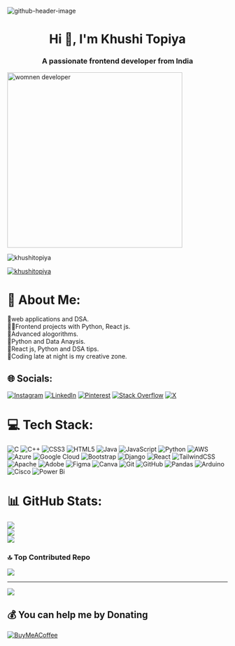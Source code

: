 ![github-header-image](https://github.com/khushitopiya/khushitopiya/assets/114566494/1b233e6b-30b1-4c92-8f5f-6accb6f604c7)


<h1 align="center">Hi 👋, I'm Khushi Topiya</h1>
<h3 align="center">A passionate frontend developer from India</h3>
<img src="https://img.freepik.com/free-vector/flat-design-woman-programmer-coding_23-2148267155.jpg?size=626&ext=jpg&ga=GA1.1.1525634385.1711610118&semt=ais_user" align="center" alt="womnen developer" width="400">

<p align="left"> <img src="https://komarev.com/ghpvc/?username=khushitopiya&label=Profile%20views&color=0e75b6&style=flat" alt="khushitopiya" /> </p>

<p align="left"> <a href="https://github.com/ryo-ma/github-profile-trophy"><img src="https://github-profile-trophy.vercel.app/?username=khushitopiya" alt="khushitopiya" /></a> </p>

# 💫 About Me:
🔭web  applications and DSA.<br>👯‍♀️Frontend projects with Python, React js.<br>🤝Advanced alogorithms.<br>🌱Python and Data Anaysis.<br>💭React js, Python and DSA tips.<br>🌟Coding late at night is my creative zone.


## 🌐 Socials:
[![Instagram](https://img.shields.io/badge/Instagram-%23E4405F.svg?logo=Instagram&logoColor=white)](https://instagram.com/khushitopiya) [![LinkedIn](https://img.shields.io/badge/LinkedIn-%230077B5.svg?logo=linkedin&logoColor=white)](https://linkedin.com/in/https://www.linkedin.com/in/khushitopiya31) [![Pinterest](https://img.shields.io/badge/Pinterest-%23E60023.svg?logo=Pinterest&logoColor=white)](https://pinterest.com/khushitopiya31) [![Stack Overflow](https://img.shields.io/badge/-Stackoverflow-FE7A16?logo=stack-overflow&logoColor=white)](https://stackoverflow.com/users/khushitopiya) [![X](https://img.shields.io/badge/X-black.svg?logo=X&logoColor=white)](https://x.com/khushi_topiya) 

# 💻 Tech Stack:
![C](https://img.shields.io/badge/c-%2300599C.svg?style=plastic&logo=c&logoColor=white) ![C++](https://img.shields.io/badge/c++-%2300599C.svg?style=plastic&logo=c%2B%2B&logoColor=white) ![CSS3](https://img.shields.io/badge/css3-%231572B6.svg?style=plastic&logo=css3&logoColor=white) ![HTML5](https://img.shields.io/badge/html5-%23E34F26.svg?style=plastic&logo=html5&logoColor=white) ![Java](https://img.shields.io/badge/java-%23ED8B00.svg?style=plastic&logo=openjdk&logoColor=white) ![JavaScript](https://img.shields.io/badge/javascript-%23323330.svg?style=plastic&logo=javascript&logoColor=%23F7DF1E) ![Python](https://img.shields.io/badge/python-3670A0?style=plastic&logo=python&logoColor=ffdd54) ![AWS](https://img.shields.io/badge/AWS-%23FF9900.svg?style=plastic&logo=amazon-aws&logoColor=white) ![Azure](https://img.shields.io/badge/azure-%230072C6.svg?style=plastic&logo=microsoftazure&logoColor=white) ![Google Cloud](https://img.shields.io/badge/GoogleCloud-%234285F4.svg?style=plastic&logo=google-cloud&logoColor=white) ![Bootstrap](https://img.shields.io/badge/bootstrap-%238511FA.svg?style=plastic&logo=bootstrap&logoColor=white) ![Django](https://img.shields.io/badge/django-%23092E20.svg?style=plastic&logo=django&logoColor=white) ![React](https://img.shields.io/badge/react-%2320232a.svg?style=plastic&logo=react&logoColor=%2361DAFB) ![TailwindCSS](https://img.shields.io/badge/tailwindcss-%2338B2AC.svg?style=plastic&logo=tailwind-css&logoColor=white) ![Apache](https://img.shields.io/badge/apache-%23D42029.svg?style=plastic&logo=apache&logoColor=white) ![Adobe](https://img.shields.io/badge/adobe-%23FF0000.svg?style=plastic&logo=adobe&logoColor=white) ![Figma](https://img.shields.io/badge/figma-%23F24E1E.svg?style=plastic&logo=figma&logoColor=white) ![Canva](https://img.shields.io/badge/Canva-%2300C4CC.svg?style=plastic&logo=Canva&logoColor=white) ![Git](https://img.shields.io/badge/git-%23F05033.svg?style=plastic&logo=git&logoColor=white) ![GitHub](https://img.shields.io/badge/github-%23121011.svg?style=plastic&logo=github&logoColor=white) ![Pandas](https://img.shields.io/badge/pandas-%23150458.svg?style=plastic&logo=pandas&logoColor=white) ![Arduino](https://img.shields.io/badge/-Arduino-00979D?style=plastic&logo=Arduino&logoColor=white) ![Cisco](https://img.shields.io/badge/cisco-%23049fd9.svg?style=plastic&logo=cisco&logoColor=black) ![Power Bi](https://img.shields.io/badge/power_bi-F2C811?style=plastic&logo=powerbi&logoColor=black)
# 📊 GitHub Stats:
![](https://github-readme-stats.vercel.app/api?username=khushitopiya&theme=dark&hide_border=false&include_all_commits=true&count_private=false)<br/>
![](https://github-readme-streak-stats.herokuapp.com/?user=khushitopiya&theme=dark&hide_border=false)<br/>
![](https://github-readme-stats.vercel.app/api/top-langs/?username=khushitopiya&theme=dark&hide_border=false&include_all_commits=true&count_private=false&layout=compact)

### 🔝 Top Contributed Repo
![](https://github-contributor-stats.vercel.app/api?username=khushitopiya&limit=5&theme=dark&combine_all_yearly_contributions=true)

---
[![](https://visitcount.itsvg.in/api?id=khushitopiya&icon=1&color=10)](https://visitcount.itsvg.in)

  ## 💰 You can help me by Donating
  [![BuyMeACoffee](https://img.shields.io/badge/Buy%20Me%20a%20Coffee-ffdd00?style=for-the-badge&logo=buy-me-a-coffee&logoColor=black)](https://buymeacoffee.com/khushitopiya) 

  
<!-- Proudly created with GPRM ( https://gprm.itsvg.in ) -->
